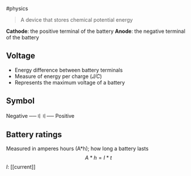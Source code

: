 #physics 

> A device that stores chemical potential energy

**Cathode**: the positive terminal of the battery
**Anode**: the negative terminal of the battery

## Voltage
- Energy difference between battery terminals
- Measure of energy per charge (*J/C*)
- Represents the maximum voltage of a battery

## Symbol
Negative ──〢〢── Positive

## Battery ratings
Measured in amperes hours (A\*h); how long a battery lasts
$$ A * h = I * t $$
$I$: [[current]]
